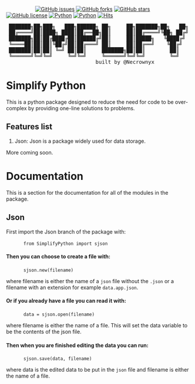 &nbsp;&nbsp;&nbsp;&nbsp;&nbsp;&nbsp;&nbsp;&nbsp;&nbsp;&nbsp;&nbsp;&nbsp;&nbsp;&nbsp;&nbsp;&nbsp;&nbsp;&nbsp;&nbsp;&nbsp;[![GitHub issues](https://img.shields.io/github/issues/Necrownyx/SimplifyPython)](https://github.com/Necrownyx/SimplifyPython/issues) [![GitHub forks](https://img.shields.io/github/forks/Necrownyx/SimplifyPython)](https://github.com/Necrownyx/SimplifyPython/network) [![GitHub stars](https://img.shields.io/github/stars/Necrownyx/SimplifyPython)](https://github.com/Necrownyx/SimplifyPython/stargazers) [![GitHub license](https://img.shields.io/github/license/Necrownyx/SimplifyPython)](https://github.com/Necrownyx/SimplifyPython/blob/main/LICENSE) [![Python](https://img.shields.io/badge/Made%20with-Python-%2300AEFF)](https://python.org) [![Python](https://img.shields.io/badge/Available%20on-PyPi-%2300AEFF)](https://pypi.org/project/SimplifyPython/) [![Hits](https://hits.seeyoufarm.com/api/count/incr/badge.svg?url=https%3A%2F%2Fgithub.com%2FNecrownyx%2FSimplifyPython&count_bg=%2300AEFF&title_bg=%23555555&icon=&icon_color=%23E7E7E7&title=hits&edge_flat=false)](https://hits.seeyoufarm.com)
<pre align="center">
███████╗██╗███╗   ███╗██████╗ ██╗     ██╗███████╗██╗   ██╗
██╔════╝██║████╗ ████║██╔══██╗██║     ██║██╔════╝╚██╗ ██╔╝
███████╗██║██╔████╔██║██████╔╝██║     ██║█████╗   ╚████╔╝ 
╚════██║██║██║╚██╔╝██║██╔═══╝ ██║     ██║██╔══╝    ╚██╔╝  
███████║██║██║ ╚═╝ ██║██║     ███████╗██║██║        ██║   
╚══════╝╚═╝╚═╝     ╚═╝╚═╝     ╚══════╝╚═╝╚═╝        ╚═╝   
&nbsp;&nbsp;&nbsp;&nbsp;&nbsp;&nbsp;&nbsp;&nbsp;&nbsp;&nbsp;&nbsp;&nbsp;&nbsp;&nbsp;&nbsp;&nbsp;&nbsp;built by @Necrownyx</pre>

# Simplify Python
This is a python package designed to reduce the need for code to be over-complex by providing one-line solutions to problems.

## Features list
1. Json: Json is a package widely used for data storage.

More coming soon.

# Documentation

This is a section for the documentation for all of the modules in the package.
<br>
## Json

First import the Json branch of the package with:

&nbsp;&nbsp;&nbsp;&nbsp;&nbsp;&nbsp;&nbsp;&nbsp;&nbsp;&nbsp;&nbsp;&nbsp;`from SimplifyPython import sjson`

#### Then you can choose to create a file with:

&nbsp;&nbsp;&nbsp;&nbsp;&nbsp;&nbsp;&nbsp;&nbsp;&nbsp;&nbsp;&nbsp;&nbsp;`sjson.new(filename)`

where filename is either the name of a `json` file without the `.json` or a filename with an extension for example `data.app.json`.

#### Or if you already have a file you can read it with:

&nbsp;&nbsp;&nbsp;&nbsp;&nbsp;&nbsp;&nbsp;&nbsp;&nbsp;&nbsp;&nbsp;&nbsp;`data = sjson.open(filename)`

where filename is either the name of a file. This will set the data variable to be the contents of the json file.

#### Then when you are finished editing the data you can run:

&nbsp;&nbsp;&nbsp;&nbsp;&nbsp;&nbsp;&nbsp;&nbsp;&nbsp;&nbsp;&nbsp;&nbsp;`sjson.save(data, filename)`

where data is the edited data to be put in the `json` file and filename is either the name of a file.
